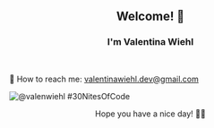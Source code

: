 ### 

<h2 align="center"> Welcome! 💛 </h2>

<h3 align="center"> I'm Valentina Wiehl </h3> </br>


📩 How to reach me: valentinawiehl.dev@gmail.com

![@valenwiehl #30NitesOfCode](https://www.codedex.io/api/petStatus?user=valenwiehl) 

<p align="center"> Hope you have a nice day! 🧚‍♀️ </p>


